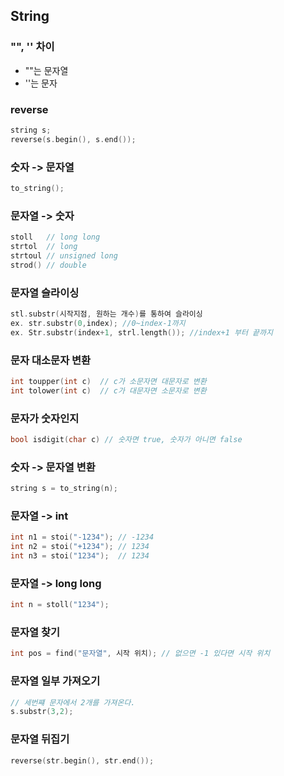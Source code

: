 ## String

### "", '' 차이
* ""는 문자열
* ''는 문자
### reverse
```c++
string s;
reverse(s.begin(), s.end());
```

### 숫자 -> 문자열
```c++
to_string();
```

### 문자열 -> 숫자
```c++
stoll   // long long
strtol  // long
strtoul // unsigned long
strod() // double
```

### 문자열 슬라이싱
```c++
stl.substr(시작지점, 원하는 개수)를 통하여 슬라이싱
ex. str.substr(0,index); //0~index-1까지
ex. Str.substr(index+1, strl.length()); //index+1 부터 끝까지
```

### 문자 대소문자 변환
```c++
int toupper(int c)  // c가 소문자면 대문자로 변환
int tolower(int c)  // c가 대문자면 소문자로 변환
```

### 문자가 숫자인지
```c++
bool isdigit(char c) // 숫자면 true, 숫자가 아니면 false
```

### 숫자 -> 문자열 변환
```c++
string s = to_string(n);
```

### 문자열 -> int
```c++
int n1 = stoi("-1234"); // -1234
int n2 = stoi("+1234"); // 1234
int n3 = stoi("1234");  // 1234
```

### 문자열 -> long long
```c++
int n = stoll("1234");
```

### 문자열 찾기
```c++
int pos = find("문자열", 시작 위치); // 없으면 -1 있다면 시작 위치
```

### 문자열 일부 가져오기
```c++
// 세번쨰 문자에서 2개를 가져온다.
s.substr(3,2);
```

### 문자열 뒤집기
```c++
reverse(str.begin(), str.end());
```